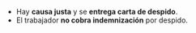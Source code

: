 
- Hay __causa justa__ y se __entrega carta de despido__.
- El trabajador __no cobra indemnización__ por despido.